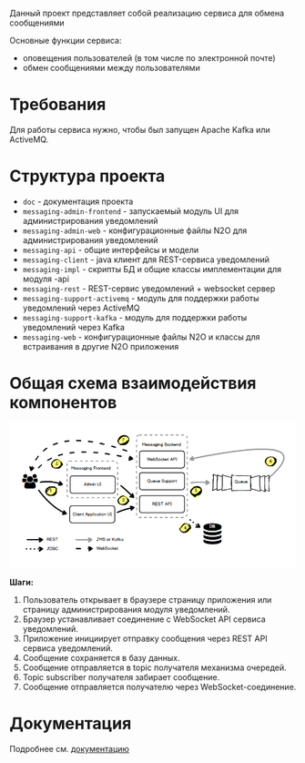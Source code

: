 Данный проект представляет собой реализацию сервиса для обмена сообщениями

Основные функции сервиса:
- оповещения пользователей (в том числе по электронной почте)
- обмен сообщениями между пользователями

# Требования
Для работы сервиса нужно, чтобы был запущен Apache Kafka или ActiveMQ.

# Структура проекта
- `doc` - документация проекта
- `messaging-admin-frontend` - запускаемый модуль UI для администрирования уведомлений
- `messaging-admin-web` - конфигурационные файлы N2O для администрирования уведомлений
- `messaging-api` - общие интерфейсы и модели
- `messaging-client` - java клиент для REST-сервиса уведомлений
- `messaging-impl` - скрипты БД и общие классы имплементации для модуля -api
- `messaging-rest` - REST-сервис уведомлений + websocket сервер
- `messaging-support-activemq` - модуль для поддержки работы уведомлений через ActiveMQ
- `messaging-support-kafka` - модуль для поддержки работы уведомлений через Kafka
- `messaging-web` - конфигурационные файлы N2O и классы для встраивания в другие N2O приложения

# Общая схема взаимодействия компонентов
![Схема](doc/scheme.png)

**Шаги:**
1. Пользователь открывает в браузере страницу приложения или страницу администрирования модуля уведомлений.
2. Браузер устанавливает соединение с WebSocket API сервиса уведомлений.
3. Приложение инициирует отправку сообщения через REST API сервиса уведомлений.
4. Сообщение сохраняется в базу данных.
5. Сообщение отправляется в topic получателя механизма очередей.
6. Topic subscriber получателя забирает сообщение.
7. Сообщение отправляется получателю через WebSocket-соединение.

# Документация
Подробнее см. [документацию](doc/Index.md)
